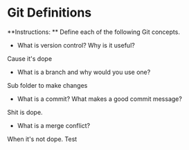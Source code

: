 # Git Definitions

**Instructions: ** Define each of the following Git concepts.

* What is version control?  Why is it useful?

Cause it's dope

* What is a branch and why would you use one?

Sub folder to make changes

* What is a commit? What makes a good commit message?

Shit is dope.

* What is a merge conflict?

When it's not dope. Test